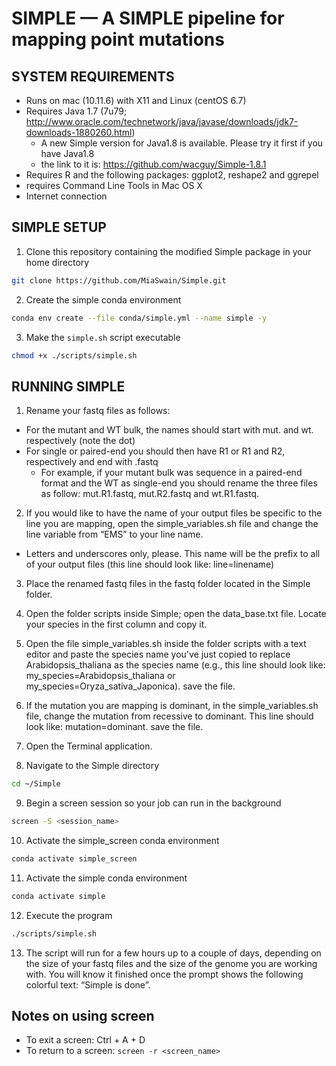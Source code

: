 # SIMPLE — A SIMPLE pipeline for mapping point mutations

## SYSTEM REQUIREMENTS
- Runs on mac (10.11.6) with X11 and Linux (centOS 6.7)
- Requires Java 1.7 (7u79; http://www.oracle.com/technetwork/java/javase/downloads/jdk7-downloads-1880260.html)
  - A new Simple version for Java1.8 is available. Please try it first if you have Java1.8
  - the link to it is: https://github.com/wacguy/Simple-1.8.1
- Requires R and the following packages: ggplot2, reshape2 and ggrepel
- requires Command Line Tools in Mac OS X
- Internet connection

## SIMPLE SETUP
1. Clone this repository containing the modified Simple package in your home directory
```bash
git clone https://github.com/MiaSwain/Simple.git
```

2. Create the simple conda environment
```bash
conda env create --file conda/simple.yml --name simple -y
```

3. Make the `simple.sh` script executable
```bash
chmod +x ./scripts/simple.sh
```

## RUNNING SIMPLE
1. Rename your fastq files as follows:
  - For the mutant and WT bulk, the names should start with mut. and wt. respectively (note the dot)
  - For single or paired-end you should then have R1 or R1 and R2, respectively and end with .fastq
    - For example, if your mutant bulk was sequence in a paired-end format and the WT as single-end you should rename the three files as follow: mut.R1.fastq, mut.R2.fastq and wt.R1.fastq.

2. If you would like to have the name of your output files be specific to the line you are mapping, open the simple_variables.sh file and change the line variable from “EMS” to your line name.
  - Letters and underscores only, please. This name will be the prefix to all of your output files (this line should look like: line=linename)

3. Place the renamed fastq files in the fastq folder located in the Simple folder.

4. Open the folder scripts inside Simple; open the data_base.txt file. Locate your species in the first column and copy it. 

5. Open the file simple_variables.sh inside the folder scripts with a text editor and paste the species name you've just copied to replace Arabidopsis_thaliana as the species name (e.g., this line should look like: my_species=Arabidopsis_thaliana or my_species=Oryza_sativa_Japonica). save the file.

6. If the mutation you are mapping is dominant, in the simple_variables.sh file, change the mutation from recessive to dominant. This line should look like: mutation=dominant. save the file.

7. Open the Terminal application.

8. Navigate to the Simple directory
```bash
cd ~/Simple
```

9. Begin a screen session so your job can run in the background
```bash
screen -S <session_name>
```

10. Activate the simple_screen conda environment
```bash
conda activate simple_screen
```

11. Activate the simple conda environment
```bash
conda activate simple
```

12. Execute the program
```bash
./scripts/simple.sh
```

13. The script will run for a few hours up to a couple of days, depending on the size of your fastq files and the size of the genome you are working with. You will know it finished once the prompt shows the following colorful text: “Simple is done”.

## Notes on using screen
- To exit a screen: Ctrl + A + D
- To return to a screen: `screen -r <screen_name>`



